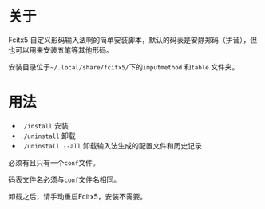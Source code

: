 # 关于

Fcitx5 自定义形码输入法啊的简单安装脚本，默认的码表是安静郑码（拼音），但也可以用来安装五笔等其他形码。

安装目录位于`~/.local/share/fcitx5/`下的`imputmethod` 和`table` 文件夹。

# 用法

- `./install` 安装
- `./uninstall` 卸载
- `./uninstall --all` 卸载输入法生成的配置文件和历史记录

必须有且只有一个`conf`文件。

码表文件名必须与`conf`文件名相同。

卸载之后，请手动重启Fcitx5，安装不需要。
